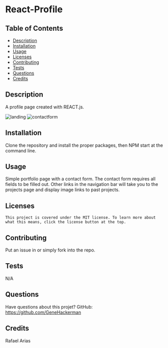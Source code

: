 # React-Profile
  
  

  ## Table of Contents
  * [Description](#description)
  * [Installation](#installation)
  * [Usage](#usage)
  * [Licenses](#licenses)
  * [Contributing](#contributing)
  * [Tests](#tests)
  * [Questions](#questions)
  * [Credits](#credits)
  
  ## Description
  A profile page created with REACT.js.
  
  ![landing](https://user-images.githubusercontent.com/93616797/167328962-07ddc551-ce71-48ae-ba41-8a4d89ce737c.png)
  ![contactform](https://user-images.githubusercontent.com/93616797/167328976-98d26712-1a16-485c-b2d0-374188130699.png)


  ## Installation
  Clone the repository and install the proper packages, then NPM start at the command line.

  ## Usage
  Simple portfolio page with a contact form. The contact form requires all fields to be filled out. Other links in the navigation bar will take you to the projects page and display image links to past projects.

  ## Licenses
    This project is covered under the MIT license. To learn more about what this means, click the license button at the top.

  ## Contributing
  Put an issue in or simply fork into the repo.

  ## Tests
  N/A

  ## Questions
  Have questions about this projet?
  GitHub: https://github.com/GeneHackerman

  ## Credits
  Rafael Arias
  
  
